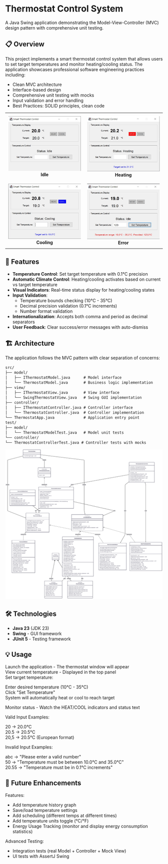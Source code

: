 # Thermostat Control System

A Java Swing application demonstrating the Model-View-Controller (MVC) design pattern with comprehensive unit testing.

## 📋 Overview

This project implements a smart thermostat control system that allows users to set target temperatures and monitor heating/cooling status. The application showcases professional software engineering practices including:

- Clean MVC architecture
- Interface-based design
- Comprehensive unit testing with mocks
- Input validation and error handling
- Best Practices: SOLID principles, clean code

<table align="center">
  <tr>
    <td align="center" style="padding: 10px;">
      <img src="img/idle.jpg" width="300"/><br/>
      <strong>Idle</strong>
    </td>
    <td align="center" style="padding: 10px;">
      <img src="img/heating.jpg" width="300"/><br/>
      <strong>Heating</strong>
    </td>
  </tr>
  <tr>
    <td align="center" style="padding: 10px;">
      <img src="img/cooling.jpg" width="300"/><br/>
      <strong>Cooling</strong>
    </td>
    <td align="center" style="padding: 10px;">
      <img src="img/error.jpg" width="300"/><br/>
      <strong>Error</strong>
    </td>
  </tr>
</table>

## 🚀 Features

- **Temperature Control**: Set target temperature with 0.1°C precision
- **Automatic Climate Control**: Heating/cooling activates based on current vs target temperature
- **Visual Indicators**: Real-time status display for heating/cooling states
- **Input Validation**: 
  - Temperature bounds checking (10°C - 35°C)
  - Decimal precision validation (0.1°C increments)
  - Number format validation
- **Internationalization**: Accepts both comma and period as decimal separators
- **User Feedback**: Clear success/error messages with auto-dismiss

## 🏗️ Architecture

The application follows the MVC pattern with clear separation of concerns:  

```
src/  
├── model/  
│   ├── IThermostatModel.java      # Model interface  
│   └── ThermostatModel.java       # Business logic implementation  
├── view/  
│   ├── IThermostatView.java       # View interface  
│   └── SwingThermostatView.java   # Swing GUI implementation  
├── controller/  
│   ├── IThermostatController.java # Controller interface  
│   └── ThermostatController.java  # Controller implementation  
└── ThermostatApp.java             # Application entry point  
test/  
├── model/  
│   └── ThermostatModelTest.java   # Model unit tests  
└── controller/  
└── ThermostatControllerTest.java # Controller tests with mocks  
```

<div align="center">
  <img src="img/UML.png" alt="UML" width="1200"/>
</div>

## 🛠️ Technologies

- **Java 23** (JDK 23)
- **Swing** - GUI framework
- **JUnit 5** - Testing framework

## 💡 Usage

Launch the application - The thermostat window will appear  
View current temperature - Displayed in the top panel  
Set target temperature:  
  
Enter desired temperature (10°C - 35°C)  
Click "Set Temperature"  
System will automatically heat or cool to reach target  
  
Monitor status - Watch the HEAT/COOL indicators and status text  
  
Valid Input Examples:  
  
20 → 20.0°C  
20.5 → 20.5°C  
20,5 → 20.5°C (European format)  
  
Invalid Input Examples:  
  
abc → "Please enter a valid number"  
50 → "Temperature must be between 10.0°C and 35.0°C"  
20.55 → "Temperature must be in 0.1°C increments"  
  
## 🔮 Future Enhancements

Features:
- Add temperature history graph
- Save/load temperature settings
- Add scheduling (different temps at different times)
- Add temperature units toggle (°C/°F)
- Energy Usage Tracking (monitor and display energy consumption statistics)

Advanced Testing:
- Integration tests (real Model + Controller + Mock View)
- UI tests with AssertJ Swing
